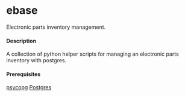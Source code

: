 # ebase
Electronic parts inventory management.

#### Description
A collection of python helper scripts for managing an electronic parts inventory with postgres.

#### Prerequisites
[psycopg](http://initd.org/psycopg/)
[Postgres](https://www.postgresql.org/)
